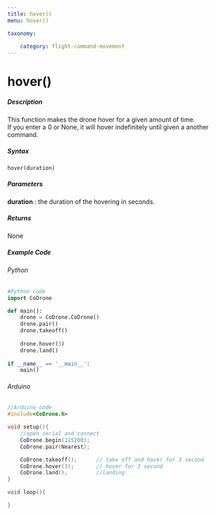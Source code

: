 ```yaml
---
title: hover()
menu: hover()

taxonomy:
	
	category: flight-command-movement
---
```


# hover()

##### Description

This function makes the drone hover for a given amount of time. <br />
If you enter a 0 or None, it will hover indefinitely until given a another command.

##### Syntax
```hover(duration)```

##### Parameters

**duration** : the duration of the hovering in seconds.<br />

##### Returns

None

##### Example Code
###### Python
```python
#Python code
import CoDrone

def main():
	drone = CoDrone.CoDrone()
	drone.pair()
	drone.takeoff()
	
	drone.hover(3)
	drone.land()
	
if __name__ == '__main__':
	main()


```
###### Arduino
```c
//Arduino code
#include<CoDrone.h>

void setup(){
	//open serial and connect
	CoDrone.begin(115200);
	CoDrone.pair(Nearest);

	CoDrone.takeoff();		// take off and hover for 3 second
	CoDrone.hover(3);		// hover for 3 second
	CoDrone.land();			//landing	
}

void loop(){

}

```